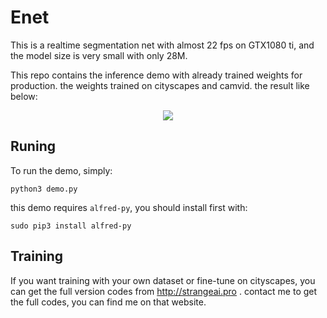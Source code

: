 # Enet

This is a realtime segmentation net with almost 22 fps on GTX1080 ti, and the model size is very
small with only 28M. 

This repo contains the inference demo with already trained weights for production. the weights
trained on cityscapes and camvid. the result like below:

<div align=center><img src="https://s1.ax1x.com/2018/12/07/F1bjwd.gif"/></div>


## Runing

To run the demo, simply:

```
python3 demo.py
```

this demo requires `alfred-py`, you should install first with:

```
sudo pip3 install alfred-py
```





## Training



If you want training with your own dataset or fine-tune on cityscapes, you can get the full version codes from http://strangeai.pro .  contact me to get the full codes, you can find me on that website.